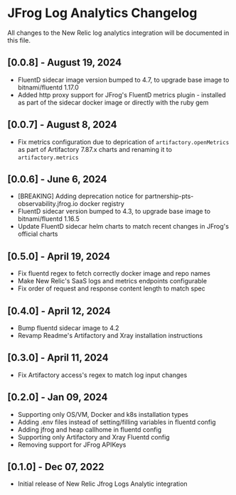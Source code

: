 # JFrog Log Analytics Changelog

All changes to the New Relic log analytics integration will be documented in this file.

## [0.0.8] - August 19, 2024

* FluentD sidecar image version bumped to 4.7, to upgrade base image to bitnami/fluentd 1.17.0
* Added http proxy support for JFrog's FluentD metrics plugin - installed as part of the sidecar docker image or directly with the ruby gem

## [0.0.7] - August 8, 2024

* Fix metrics configuration due to deprication of `artifactory.openMetrics` as part of Artifactory 7.87.x charts and renaming it to `artifactory.metrics`

## [0.0.6] - June 6, 2024

* [BREAKING] Adding deprecation notice for partnership-pts-observability.jfrog.io docker registry
* FluentD sidecar version bumped to 4.3, to upgrade base image to bitnami/fluentd 1.16.5
* Update FluentD sidecar helm charts to match recent changes in JFrog's official charts

## [0.5.0] - April 19, 2024

* Fix fluentd regex to fetch correctly docker image and repo names
* Make New Relic's SaaS logs and metrics endpoints configurable
* Fix order of request and response content length to match spec

## [0.4.0] - April 12, 2024

* Bump fluentd sidecar image to 4.2
* Revamp Readme's Artifactory and Xray installation instructions

## [0.3.0] - April 11, 2024

* Fix Artifactory access's regex to match log input changes

## [0.2.0] - Jan 09, 2024

* Supporting only OS/VM, Docker and k8s installation types
* Adding .env files instead of setting/filling variables in fluentd config
* Adding jfrog and heap callhome in fluentd config
* Supporting only Artifactory and Xray Fluentd config
* Removing support for JFrog APIKeys

## [0.1.0] - Dec 07, 2022

* Initial release of New Relic Jfrog Logs Analytic integration
